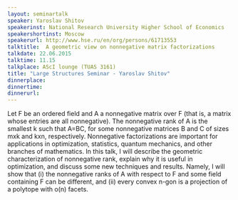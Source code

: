 ```yaml
---
layout: seminartalk
speaker: Yaroslav Shitov
speakerinst: National Research University Higher School of Economics
speakershortinst: Moscow
speakerurl: http://www.hse.ru/en/org/persons/61713553
talktitle:  A geometric view on nonnegative matrix factorizations
talkdate: 22.06.2015
talktime: 11.15
talkplace: AScI lounge (TUAS 3161)
title: "Large Structures Seminar - Yaroslav Shitov"
dinnerplace: 
dinnertime: 
dinnerurl: 
---
```

Let F be an ordered field and A a nonnegative matrix over F (that is, a matrix whose entries are all nonnegative). The nonnegative rank of A is the smallest k such that A=BC, for some nonnegative matrices B and C of sizes mxk and kxn, respectively.
Nonnegative factorizations are important for applications in optimization, statistics, quantum mechanics, and other branches of mathematics. In this talk, I will describe the geometric characterization of nonnegative rank, explain why it is useful in optimization, and discuss some new techniques and results. Namely, I will show that
(i) the nonnegative ranks of A with respect to F and some field containing F can be different, and
(ii) every convex n-gon is a projection of a polytope with o(n) facets.
